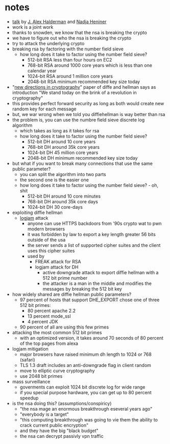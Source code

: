 # notes

* [talk](https://events.ccc.de/congress/2015/Fahrplan/events/7288.html) by [J. Alex Halderman](https://events.ccc.de/congress/2015/Fahrplan/speakers/4228.html) and [Nadja Heniner](https://events.ccc.de/congress/2015/Fahrplan/speakers/3547.html)
* work is a joint work
* thanks to snowden, we know that the nsa is breaking the crypto
* we have to figure out who the nsa is breaking the crypto
* try to attack the underlying crypto
* breaking rsa by factoring with the number field sieve
    * how long does it take to factor using the number field sieve?
        * 512-bit RSA less than four hours on EC2
        * 768-bit RSA around 1000 core years which is less than one calendar year
        * 1024-bit RSA around 1 million core years
        * 2048-bit RSA minimum recommended key size today
* "[new directions in cryptography](https://www.cs.jhu.edu/~rubin/courses/sp03/papers/diffie.hellman.pdf)" paper of diffe and hellman says as introduction "We stand today on the brink of a revolution in cryptography"
* this provides perfect forward security as long as both would create new random key for each message
* but, we war wrong when we told you diffiehellman is way better than rsa
* the problem is, you can use the numbre field sieve discrete log algorithm
    * which takes as long as it takes for rsa
    * how long does it take to factor using the number field sieve?
        * 512-bit DH around 10 core years
        * 768-bit DH around 35k core years
        * 1024-bit DH 45 million core years
        * 2048-bit DH minimum recommended key size today
* but what if you want to break many connections that use the same public parameter?
    * you can split the algorithm into two parts
    * the second one is the easier one
    * how long does it take to factor using the number field sieve? - oh, shit
        * 512-bit DH around 10 core minutes
        * 768-bit DH around 35k core days
        * 1024-bit DH 30 core-days
* exploiting diffie hellman
    * [logjam](https://en.wikipedia.org/wiki/Logjam_%28computer_security%29) attack
        * anyone can use HTTPS backdoors from '90s crypto wat to pwn modern browsers
        * it was forbidden by law to export a key length greater 56 bits outside of the usa
        * the server sends a list of supported cipher suites and the client uses this cipher suites
        * used by 
            * FREAK attack for RSA
            * logjam attack for DH
                * active downgrade attack to export diffie hellman with a 512 bit prime number
                * the attacker is a man in the middle and modifies the messages by breaking the 512 bit key
* how widely shared are diffie hellman public parameters?
    * 97 percent of hosts that support DHE_EXPORT chose one of three 512 bit primes:
        * 80 percent apache 2.2
        * 13 percent mode_ssl
        * 4 percent JDK
    * 90 percent of all are using this few primes
* attacking the most common 512 bit primes
    * with an optimized version, it takes around 70 seconds of 80 percent of the top pages from alexa
* logjam mitigation
    * major browsers have raised minimum dh length to 1024 or 768 (safari)
    * TLS 1.3 draft includes an anti-downgrade flag in client random
    * move to elliptic curve cryptography
    * use 2048 bit primes
* mass surveillance
    * goverments can exploit 1024 bit discrete log for wide range
    * if you special purpose hardware, you can get up to 80 percent speedup
* is the nsa doing this? (assumptions/conspiricy)
    * "the nsa mage an enormous breakthrough eseveral years ago"
    * "everybody is a target"
    * "this computing breakthrough was going to vie them the ability to crack current public encryption"
    * and they have the big "black budget"
    * the nsa can decrypt passivly vpn traffic
